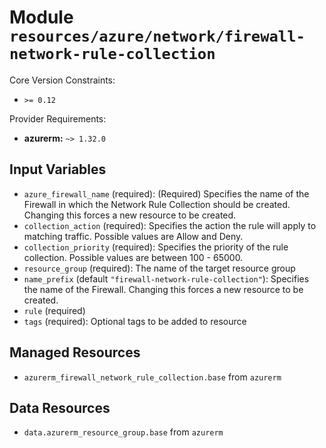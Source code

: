 
# Module `resources/azure/network/firewall-network-rule-collection`

Core Version Constraints:
* `>= 0.12`

Provider Requirements:
* **azurerm:** `~> 1.32.0`

## Input Variables
* `azure_firewall_name` (required): (Required) Specifies the name of the Firewall in which the Network Rule Collection should be created. Changing this forces a new resource to be created.
* `collection_action` (required): Specifies the action the rule will apply to matching traffic. Possible values are Allow and Deny.
* `collection_priority` (required): Specifies the priority of the rule collection. Possible values are between 100 - 65000.
* `resource_group` (required): The name of the target resource group
* `name_prefix` (default `"firewall-network-rule-collection"`): Specifies the name of the Firewall. Changing this forces a new resource to be created.
* `rule` (required)
* `tags` (required): Optional tags to be added to resource

## Managed Resources
* `azurerm_firewall_network_rule_collection.base` from `azurerm`

## Data Resources
* `data.azurerm_resource_group.base` from `azurerm`

